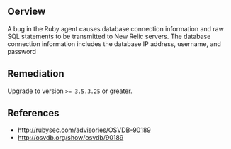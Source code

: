 ## Oerview
A bug in the Ruby agent causes database connection information and raw SQL
statements to be transmitted to New Relic servers. The database connection
information includes the database IP address, username, and password


## Remediation
Upgrade to version `>= 3.5.3.25` or greater.

## References
- http://rubysec.com/advisories/OSVDB-90189
- http://osvdb.org/show/osvdb/90189
